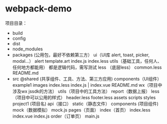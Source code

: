 # webpack-demo

项目目录：
* build
* config
* dist
* node_modules
* packages (公用包，最好不依赖第三方）
	ui（UI库  alert, toast, picker, modal...） 
		alert
			template.art
			index.js
			index.less
	utils（基础工具，任何人、任何地方都能用）
		都是逻辑代码，需写测试
	less （底层less）
		common.less
 	README.md
* src
	@shared (共享组件、工具、方法、第三方应用)
        components（UI组件）
            example1
                images
                index.less
                index.js | index.vue
            README.md
        wx（项目中涉及wx jssdk的方法）
        utils（项目中的工具方法）
        report（数据上报）
        less（项目中可以公用的样式）
        	header.less
        	footer.less
    assets
    	scripts
    	styles
  	project1 (项目名)
  		api（接口）
  	    static（静态文件）
        components (项目组件)
        mock（数据模拟）
        	mock.js
        pages（页面）
        	index（首页）
        		index.less
        		index.vue
        		index.js
        	order（订单页）
        main.js

